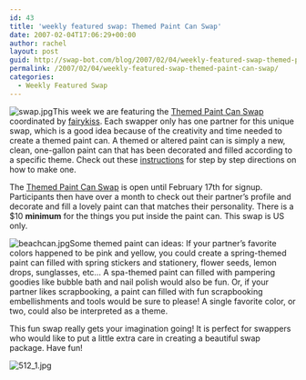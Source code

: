 ```yaml
---
id: 43
title: 'weekly featured swap: Themed Paint Can Swap'
date: 2007-02-04T17:06:29+00:00
author: rachel
layout: post
guid: http://swap-bot.com/blog/2007/02/04/weekly-featured-swap-themed-paint-can-swap/
permalink: /2007/02/04/weekly-featured-swap-themed-paint-can-swap/
categories:
  - Weekly Featured Swap
---
```

<img id="image42" class="alignleft" src="http://swap-bot.com/blog/wp-content/uploads/2007/02/swap.jpg" alt="swap.jpg" />This week we are featuring the [Themed Paint Can Swap](http://www.swap-bot.com/swap/show/2088) coordinated by [fairykiss](http://www.swap-bot.com/member/?id=3548). Each swapper only has one partner for this unique swap, which is a good idea because of the creativity and time needed to create a themed paint can. A themed or altered paint can is simply a new, clean, one-gallon paint can that has been decorated and filled according to a specific theme. Check out these [instructions](http://www.scrapjazz.com/topics/Techniques/Altered_Art/512.php) for step by step directions on how to make one. 

The [Themed Paint Can Swap](http://www.swap-bot.com/swap/show/2088) is open until February 17th for signup. Participants then have over a month to check out their partner&#8217;s profile and decorate and fill a lovely paint can that matches their personality. There is a $10 **minimum** for the things you put inside the paint can. This swap is US only. 

<img id="image44" class="alignleft" src="http://swap-bot.com/blog/wp-content/uploads/2007/02/beachcan.jpg" alt="beachcan.jpg" />Some themed paint can ideas: If your partner&#8217;s favorite colors happened to be pink and yellow, you could create a spring-themed paint can filled with spring stickers and stationery, flower seeds, lemon drops, sunglasses, etc&#8230; A spa-themed paint can filled with pampering goodies like bubble bath and nail polish would also be fun. Or, if your partner likes scrapbooking, a paint can filled with fun scrapbooking embellishments and tools would be sure to please! A single favorite color, or two, could also be interpreted as a theme. 

This fun swap really gets your imagination going! It is perfect for swappers who would like to put a little extra care in creating a beautiful swap package. Have fun!

 <img id="image45" src="http://swap-bot.com/blog/wp-content/uploads/2007/02/512_1.jpg" alt="512_1.jpg" />
